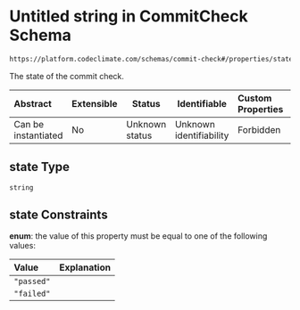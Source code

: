 # Untitled string in CommitCheck Schema

```txt
https://platform.codeclimate.com/schemas/commit-check#/properties/state
```

The state of the commit check.


| Abstract            | Extensible | Status         | Identifiable            | Custom Properties | Additional Properties | Access Restrictions | Defined In                                                                                     |
| :------------------ | ---------- | -------------- | ----------------------- | :---------------- | --------------------- | ------------------- | ---------------------------------------------------------------------------------------------- |
| Can be instantiated | No         | Unknown status | Unknown identifiability | Forbidden         | Allowed               | none                | [CommitCheck.schema.json\*](../../spec/schemas/CommitCheck.schema.json "open original schema") |

## state Type

`string`

## state Constraints

**enum**: the value of this property must be equal to one of the following values:

| Value      | Explanation |
| :--------- | ----------- |
| `"passed"` |             |
| `"failed"` |             |
